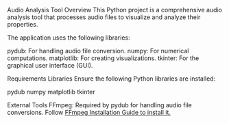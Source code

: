 Audio Analysis Tool
Overview
This Python project is a comprehensive audio analysis tool that processes audio files to visualize and analyze their properties.

The application uses the following libraries:

pydub: For handling audio file conversion.
numpy: For numerical computations.
matplotlib: For creating visualizations.
tkinter: For the graphical user interface (GUI).

Requirements
Libraries
Ensure the following Python libraries are installed:

pydub
numpy
matplotlib
tkinter

External Tools
FFmpeg: Required by pydub for handling audio file conversions. Follow [FFmpeg Installation Guide to install it.](https://www.youtube.com/watch?v=JR36oH35Fgg)
